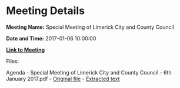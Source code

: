 # Meeting Details

**Meeting Name:** Special Meeting of Limerick City and County Council

**Date and Time:** 2017-01-06 10:00:00

**[Link to Meeting](https://www.limerick.ie/council/whats-on/special-meeting-limerick-city-and-county-council-0)**

Files: 

Agenda - Special Meeting of Limerick City and County Council - 6th January 2017.pdf - [Original file](https://beta.limerick.ie/sites/default/files/media/documents/2017-04/agenda_-_special_meeting_of_limerick_city_and_county_council_-_6th_january_2017.pdf) - [Extracted text](./Agenda%20-%20Special%20Meeting%20of%20Limerick%20City%20and%20County%20Council%20-%206th%20January%202017.md)

